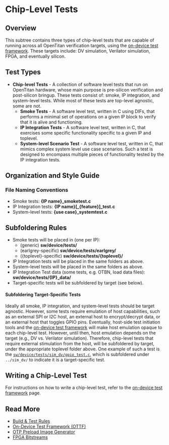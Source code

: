 # Chip-Level Tests

## Overview

This subtree contains three types of chip-level tests that are capable of running across all OpenTitan verification targets, using the [on-device test framework](../lib/testing/test_framework/README.md).
These targets include: DV simulation, Verilator simulation, FPGA, and eventually silicon.

## Test Types
- **Chip-level Tests** - A collection of software level tests that run on OpenTitan hardware, whose main purpose is pre-silicon verification and post-silicon bringup.
These tests consist of: smoke, IP integration, and system-level tests.
While most of these tests are top-level agnostic, some are not.
  - **Smoke Tests** - A software level test, written in C using DIFs, that performs a minimal set of operations on a given IP block to verify that it is alive and functioning.
  - **IP Integration Tests** - A software level test, written in C, that exercises some specific functionality specific to a given IP and toplevel.
  - **System-level Scenario Test** - A software level test, written in C, that mimics complex system level use case scenarios.
  Such a test is designed to encompass multiple pieces of functionality tested by the IP integration tests.

## Organization and Style Guide

### File Naming Conventions
*   Smoke tests: **{IP name}\_smoketest.c**
*   IP Integration tests: **{IP name}[\_{feature}]\_test.c**
*   System-level tests: **{use case}\_systemtest.c**

## Subfoldering Rules
*   Smoke tests will be placed in (one per IP):
    *   (generic) **sw/device/tests/**
    *   (earlgrey-specific) **sw/device/tests/earlgrey/**
    *   ({toplevel}-specific) **sw/device/tests/{toplevel}/**
*   IP Integration tests will be placed in the same folders as above.
*   System-level tests will be placed in the same folders as above.
*   IP Integration Test data (some tests, e.g. OTBN, load data files): **sw/device/tests/{IP}\_data/**
*   Target-specific tests will be subfoldered by target (see below).

#### Subfoldering Target-Specific Tests
Ideally all smoke, IP integration, and system-level tests should be target agnostic.
However, some tests require emulation of host capabilities, such as an external SPI or I2C host, an external host to encrypt/decrypt data, or an external host that toggles GPIO pins.
Eventually, host-side test initiation tools and the [on-device test framework](../lib/testing/test_framework/README.md) will make host emulation opaque to each chip-level test.
However, until then, host emulation depends on the target (e.g., DV vs. Verilator simulation).
Therefore, chip-level tests that require external stimulation from the host, will be subfoldered by target, under the appropriate toplevel folder above.
One example of such a test is the [`sw/device/tests/sim_dv/gpio_test.c`](https://github.com/lowRISC/opentitan/blob/master/sw/device/tests/sim_dv/gpio_test.c), which is subfoldered under `../sim_dv/` to indicate it is a target-specific test.

## Writing a Chip-Level Test
For instructions on how to write a chip-level test, refer to the [on-device test framework](../lib/testing/test_framework/README.md) page.

## Read More

* [Build & Test Rules](../../../rules/opentitan/README.md)
* [On-Device Test Framework (OTTF)](../lib/testing/test_framework/README.md)
* [OTP Preload Image Generator](../../../util/design/README.md#otp_preload_image_generator)
* [FPGA Bitstreams](../../../hw/bitstream/README.md)
